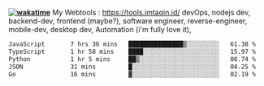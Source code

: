 **[![wakatime](https://wakatime.com/badge/user/87646243-158a-4241-a3cb-668e1fa2dbb8.svg)](https://wakatime.com/@87646243-158a-4241-a3cb-668e1fa2dbb8?style=plastic)**
My Webtools : https://tools.imtaqin.id/
devOps, nodejs dev, backend-dev, frontend (maybe?), software engineer, reverse-engineer, mobile-dev, desktop dev, Automation (i'm fully love it), 

<!--START_SECTION:waka-->

```txt
JavaScript       7 hrs 36 mins   ███████████████▒░░░░░░░░░   61.38 %
TypeScript       1 hr 58 mins    ████░░░░░░░░░░░░░░░░░░░░░   15.97 %
Python           1 hr 5 mins     ██▒░░░░░░░░░░░░░░░░░░░░░░   08.74 %
JSON             31 mins         █░░░░░░░░░░░░░░░░░░░░░░░░   04.25 %
Go               16 mins         ▓░░░░░░░░░░░░░░░░░░░░░░░░   02.19 %
```

<!--END_SECTION:waka-->
